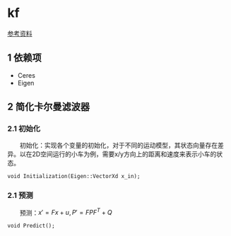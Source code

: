 # kf
[参考资料](https://mp.weixin.qq.com/s?__biz=MzI1NjkxOTMyNQ==&mid=2247486367&idx=1&sn=809b181e9cb54d3f268e065fe31b8071&chksm=ea1e19eddd6990fba657edbcc7545aa1119b7043c046af830f19046f64ae0ce4e162a5d3129c&scene=0&xtrack=1&pass_ticket=PSlzXdpUytcU33%2BWx4gDvi88GIydoLGIDxBPfIlALrlsV7ZRl%2FvmntH6nspPadlp#rd)

## 1 依赖项
- Ceres
- Eigen

## 2 简化卡尔曼滤波器
### 2.1 初始化
&emsp;&emsp;初始化：实现各个变量的初始化，对于不同的运动模型，其状态向量存在差异。以在2D空间运行的小车为例，需要x/y方向上的距离和速度来表示小车的状态。
```
void Initialization(Eigen::VectorXd x_in);
```

### 2.1 预测
&emsp;&emsp;预测：$x'=Fx+u, P'=FPF^T+Q$
```
void Predict();
```